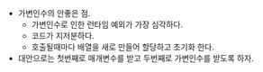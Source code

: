 - 가변인수의 안좋은 점.
  - 가변인수로 인한 런타임 예외가 가장 심각하다.
  - 코드가 지저분하다.
  - 호출될때마다 배열을 새로 만들어 할당하고 초기화 한다.
- 대안으로는 첫번째로 매개변수를 받고 두번째로 가변인수를 받도록 하자.
